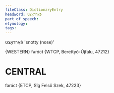 ```yaml
---
fileClass: DictionaryEntry
headword: פֿאַרראָצט
part_of_speech: 
etymology: 
tags: 
---
```

פֿאַרראָצט
'snotty (nose)'

{WESTERN}
fərɔ́ct {WTCP, Berettyó-Újfalu, 47212}

CENTRAL
========

fərɔ́ct {ETCP, Sîg Felső Szek, 47223}